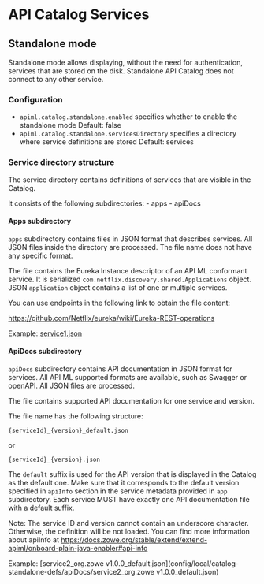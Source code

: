 # API Catalog Services

## Standalone mode

Standalone mode allows displaying, without the need for authentication, services
that are stored on the disk. Standalone API Catalog does not connect to any
other service.

### Configuration

 - `apiml.catalog.standalone.enabled` 
    specifies whether to enable the standalone mode
    Default: false 
 - `apiml.catalog.standalone.servicesDirectory`
    specifies a directory where service definitions are stored
    Default: services

### Service directory structure

The service directory contains definitions of services that are visible in 
the Catalog. 

It consists of the following subdirectories:
    - apps
    - apiDocs

#### Apps subdirectory

`apps` subdirectory contains files in JSON format that describes services. All
JSON files inside the directory are processed. The file name does not have any
specific format.

The file contains the Eureka Instance descriptor of an API ML conformant
service. It is serialized `com.netflix.discovery.shared.Applications` object. 
JSON `application` object contains a list of one or multiple services.

You can use endpoints in the following link to obtain the file content:

<https://github.com/Netflix/eureka/wiki/Eureka-REST-operations>

Example:
[service1.json](config/local/catalog-standalone-defs/apps/service1.json)

#### ApiDocs subdirectory

`apiDocs` subdirectory contains API documentation in JSON format for services.
All API ML supported formats are available, such as Swagger or openAPI. All JSON
files are processed.

The file contains supported API documentation for one service and version.

The file name has the following structure:

`{serviceId}_{version}_default.json`

or

`{serviceId}_{version}.json`

The `default` suffix is used for the API version that is displayed in
the Catalog as the default one. Make sure that it corresponds to the default
version specified in `apiInfo` section in the service metadata provided in `app`
subdirectory. Each service MUST have exactly one API documentation file with
a default suffix.

Note:
The service ID and version cannot contain an underscore character. Otherwise, the definition will be not loaded.
You can find more information about apiInfo at
<https://docs.zowe.org/stable/extend/extend-apiml/onboard-plain-java-enabler#api-info>

Example:
[service2_org.zowe v1.0.0_default.json](config/local/catalog-standalone-defs/apiDocs/service2_org.zowe v1.0.0_default.json)
